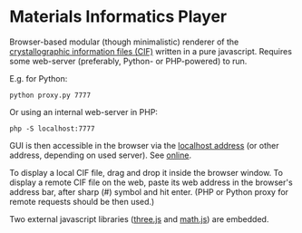 Materials Informatics Player
======

Browser-based modular (though minimalistic) renderer of the [crystallographic information files (CIF)](https://en.wikipedia.org/wiki/Crystallographic_Information_File) written in a pure javascript.
Requires some web-server (preferably, Python- or PHP-powered) to run.

E.g. for Python:
```shell
python proxy.py 7777
```

Or using an internal web-server in PHP:
```shell
php -S localhost:7777
```

GUI is then accessible in the browser via the [localhost address](http://localhost:7777) (or other address, depending on used server).
See [online](https://tilde.pro/player.html).


To display a local CIF file, drag and drop it inside the browser window.
To display a remote CIF file on the web, paste its web address in the browser's address bar, after sharp (#) symbol and hit enter. (PHP or Python proxy for remote requests should be then used.)

Two external javascript libraries ([three.js](https://github.com/mrdoob/three.js) and [math.js](http://mathjs.org)) are embedded.
